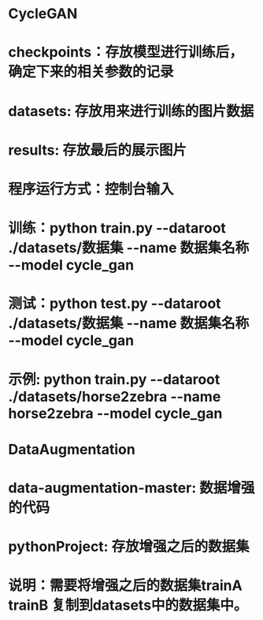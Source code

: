 # CycleGAN
# checkpoints：存放模型进行训练后，确定下来的相关参数的记录
# datasets: 存放用来进行训练的图片数据
# results: 存放最后的展示图片
# 程序运行方式：控制台输入
# 训练：python train.py --dataroot ./datasets/数据集 --name 数据集名称 --model cycle_gan
# 测试：python test.py --dataroot ./datasets/数据集 --name 数据集名称 --model cycle_gan
# 示例: python train.py --dataroot ./datasets/horse2zebra --name horse2zebra --model cycle_gan

# DataAugmentation
# data-augmentation-master: 数据增强的代码
# pythonProject: 存放增强之后的数据集
# 说明：需要将增强之后的数据集trainA trainB 复制到datasets中的数据集中。
